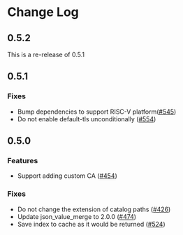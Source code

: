 # Change Log

## 0.5.2

This is a re-release of 0.5.1

## 0.5.1

### Fixes

- Bump dependencies to support RISC-V platform([#545](https://github.com/tamasfe/taplo/pull/545))
- Do not enable default-tls unconditionally ([#554](https://github.com/tamasfe/taplo/pull/554))

## 0.5.0

### Features

- Support adding custom CA ([#454](https://github.com/tamasfe/taplo/pull/454))

### Fixes

- Do not change the extension of catalog paths ([#426](https://github.com/tamasfe/taplo/pull/426))
- Update json_value_merge to 2.0.0 ([#474](https://github.com/tamasfe/taplo/pull/474))
- Save index to cache as it would be returned ([#524](https://github.com/tamasfe/taplo/pull/524))
